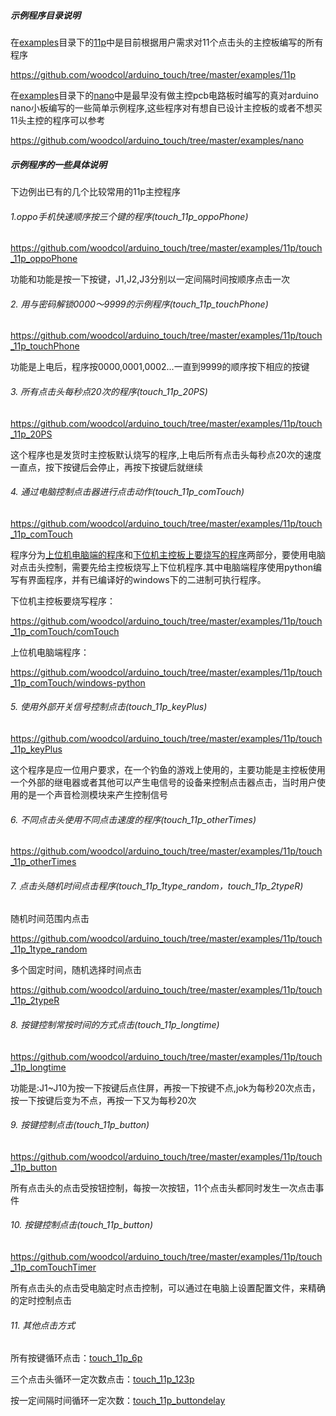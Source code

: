 ##### 示例程序目录说明

在[examples](https://github.com/woodcol/arduino_touch/tree/master/examples)目录下的[11p](https://github.com/woodcol/arduino_touch/tree/master/examples/11p)中是目前根据用户需求对11个点击头的主控板编写的所有程序

https://github.com/woodcol/arduino_touch/tree/master/examples/11p

在[examples](https://github.com/woodcol/arduino_touch/tree/master/examples)目录下的[nano](https://github.com/woodcol/arduino_touch/tree/master/examples/nano)中是最早没有做主控pcb电路板时编写的真对arduino nano小板编写的一些简单示例程序,这些程序对有想自已设计主控板的或者不想买11头主控的程序可以参考

https://github.com/woodcol/arduino_touch/tree/master/examples/nano

##### 示例程序的一些具体说明

下边例出已有的几个比较常用的11p主控程序

###### 1.oppo手机快速顺序按三个键的程序(touch_11p_oppoPhone)

https://github.com/woodcol/arduino_touch/tree/master/examples/11p/touch_11p_oppoPhone

功能和功能是按一下按键，J1,J2,J3分别以一定间隔时间按顺序点击一次

###### 2. 用与密码解锁0000～9999的示例程序(touch_11p_touchPhone)

https://github.com/woodcol/arduino_touch/tree/master/examples/11p/touch_11p_touchPhone

功能是上电后，程序按0000,0001,0002...一直到9999的顺序按下相应的按键

###### 3. 所有点击头每秒点20次的程序(touch_11p_20PS)

https://github.com/woodcol/arduino_touch/tree/master/examples/11p/touch_11p_20PS

这个程序也是发货时主控板默认烧写的程序,上电后所有点击头每秒点20次的速度一直点，按下按键后会停止，再按下按键后就继续

###### 4. 通过电脑控制点击器进行点击动作(touch_11p_comTouch)

https://github.com/woodcol/arduino_touch/tree/master/examples/11p/touch_11p_comTouch

程序分为[上位机电脑端的程序](https://github.com/woodcol/arduino_touch/tree/master/examples/11p/touch_11p_comTouch/comTouch/comTouch.ino)和[下位机主控板上要烧写的程序](https://github.com/woodcol/arduino_touch/tree/master/examples/11p/touch_11p_comTouch/windows-python)两部分，要使用电脑对点击头控制，需要先给主控板烧写上下位机程序.其中电脑端程序使用python编写有界面程序，并有已编译好的windows下的二进制可执行程序。

下位机主控板要烧写程序：

https://github.com/woodcol/arduino_touch/tree/master/examples/11p/touch_11p_comTouch/comTouch

上位机电脑端程序：

https://github.com/woodcol/arduino_touch/tree/master/examples/11p/touch_11p_comTouch/windows-python

###### 5. 使用外部开关信号控制点击(touch_11p_keyPlus)

https://github.com/woodcol/arduino_touch/tree/master/examples/11p/touch_11p_keyPlus

这个程序是应一位用户要求，在一个钓鱼的游戏上使用的，主要功能是主控板使用一个外部的继电器或者其他可以产生电信号的设备来控制点击器点击，当时用户使用的是一个声音检测模块来产生控制信号

###### 6. 不同点击头使用不同点击速度的程序(touch_11p_otherTimes)

https://github.com/woodcol/arduino_touch/tree/master/examples/11p/touch_11p_otherTimes

###### 7. 点击头随机时间点击程序(touch_11p_1type_random，touch_11p_2typeR)

随机时间范围内点击

https://github.com/woodcol/arduino_touch/tree/master/examples/11p/touch_11p_1type_random

多个固定时间，随机选择时间点击

https://github.com/woodcol/arduino_touch/tree/master/examples/11p/touch_11p_2typeR

###### 8. 按键控制常按时间的方式点击(touch_11p_longtime)

https://github.com/woodcol/arduino_touch/tree/master/examples/11p/touch_11p_longtime

功能是:J1~J10为按一下按键后点住屏，再按一下按键不点,jok为每秒20次点击，按一下按键后变为不点，再按一下又为每秒20次

###### 9. 按键控制点击(touch_11p_button)

https://github.com/woodcol/arduino_touch/tree/master/examples/11p/touch_11p_button

所有点击头的点击受按钮控制，每按一次按钮，11个点击头都同时发生一次点击事件

###### 10. 按键控制点击(touch_11p_button)

https://github.com/woodcol/arduino_touch/tree/master/examples/11p/touch_11p_comTouchTimer

所有点击头的点击受电脑定时点击控制，可以通过在电脑上设置配置文件，来精确的定时控制点击

###### 11. 其他点击方式

所有按键循环点击：[touch_11p_6p](https://github.com/woodcol/arduino_touch/tree/master/examples/11p/touch_11p_6p)

三个点击头循环一定次数点击：[touch_11p_123p](https://github.com/woodcol/arduino_touch/tree/master/examples/11p/touch_11p_123p)

按一定间隔时间循环一定次数：[touch_11p_buttondelay](https://github.com/woodcol/arduino_touch/tree/master/examples/11p/touch_11p_buttondelay)

